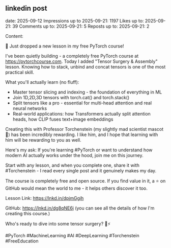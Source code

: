 


## linkedin post
date: 2025-09-12
Impressions up to 2025-09-21: 1197
Likes up to: 2025-09-21: 39
Comments up to: 2025-09-21: 5
Reposts up to: 2025-09-21: 2


Content:

🧠 Just dropped a new lesson in my free PyTorch course!

I've been quietly building - a completely free PyTorch course at https://pytorchcourse.com. 
Today I added "Tensor Surgery & Assembly" lesson. Knowing how to stack, unbind and concat tensors is one of the most practical skill.

What you'll actually learn (no fluff):
* Master tensor slicing and indexing - the foundation of everything in ML
* Join 1D,2D,3D  tensors with torch.cat() and torch.stack() 
* Split tensors like a pro - essential for multi-head attention and real neural networks
* Real-world applications: how Transformers actually split attention heads, how CLIP fuses text+image embeddings

Creating this with Professor Torchenstein (my slightly mad scientist mascot 🧪) has been incredibly rewarding. I like him, and I hope that learning with him will be rewarding to you as well.

Here's my ask: If you're learning #PyTorch or want to understand how modern AI actually works under the hood, join me on this journey. 

Start with any lesson, and when you complete one, share it with #Torchenstein - I read every single post and it genuinely makes my day.

The course is completely free and open source. If you find value in it, a ⭐ on GitHub would mean the world to me - it helps others discover it too.

Lesson Link: https://lnkd.in/dpjmGgih

GitHub: https://lnkd.in/dg8qNE6j (you can see all the details of how I'm creating this course.)

Who's ready to dive into some tensor surgery? 🔪⚡

#PyTorch #MachineLearning #AI #DeepLearning #Torchenstein #FreeEducation